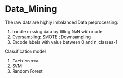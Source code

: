 # Data_Mining
The raw data are highly imbalanced
Data preprocessing: 
1. handle missing data by filling NaN with mode
2. Oversampling: SMOTE ; Downsampling
3. Encode labels with value between 0 and n_classes-1

Classification model:
1. Decision tree
2. SVM
3. Random Forest
